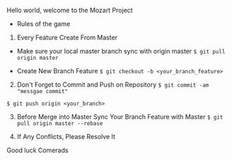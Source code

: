 Hello world, welcome to the Mozart Project


* Rules of the game

1. Every Feature Create From Master
- Make sure your local master branch sync with origin master
`
$ git pull origin master
`

- Create New Branch Feature
`
$ git checkout -b <your_branch_feature>
`

2. Don't Forget to Commit and Push on Repository
`
$ git commit -am "messgae commit"
`

`
$ git push origin <your_branch>
`

3. Before Merge into Master Sync Your Branch Feature with Master
`
$ git pull origin master --rebase
`

4. If Any Conflicts, Please Resolve It

Good luck Comerads
